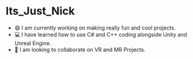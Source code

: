 # Its_Just_Nick

* :smile: I am currently working on making really fun and cool projects.
* :computer: I have learned how to use C# and C++ coding alongside Unity and Unreal Engine.
* :mag_right: I am looking to collaborate on VR and MR Projects.
